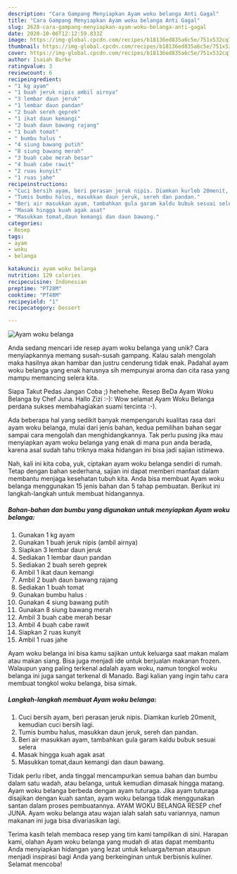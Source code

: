 ```yaml
---
description: "Cara Gampang Menyiapkan Ayam woku belanga Anti Gagal"
title: "Cara Gampang Menyiapkan Ayam woku belanga Anti Gagal"
slug: 2628-cara-gampang-menyiapkan-ayam-woku-belanga-anti-gagal
date: 2020-10-06T12:12:59.833Z
image: https://img-global.cpcdn.com/recipes/b18136ed835a6c5e/751x532cq70/ayam-woku-belanga-foto-resep-utama.jpg
thumbnail: https://img-global.cpcdn.com/recipes/b18136ed835a6c5e/751x532cq70/ayam-woku-belanga-foto-resep-utama.jpg
cover: https://img-global.cpcdn.com/recipes/b18136ed835a6c5e/751x532cq70/ayam-woku-belanga-foto-resep-utama.jpg
author: Isaiah Burke
ratingvalue: 3
reviewcount: 6
recipeingredient:
- "1 kg ayam"
- "1 buah jeruk nipis ambil airnya"
- "3 lembar daun jeruk"
- "1 lembar daun pandan"
- "2 buah sereh geprek"
- "1 ikat daun kemangi"
- "2 buah daun bawang rajang"
- "1 buah tomat"
- " bumbu halus "
- "4 siung bawang putih"
- "8 siung bawang merah"
- "3 buah cabe merah besar"
- "4 buah cabe rawit"
- "2 ruas kunyit"
- "1 ruas jahe"
recipeinstructions:
- "Cuci bersih ayam, beri perasan jeruk nipis. Diamkan kurleb 20menit, kemudian cuci bersih lagi."
- "Tumis bumbu halus, masukkan daun jeruk, sereh dan pandan."
- "Beri air masukkan ayam, tambahkan gula garam kaldu bubuk sesuai selera"
- "Masak hingga kuah agak asat"
- "Masukkan tomat,daun kemangi dan daun bawang."
categories:
- Resep
tags:
- ayam
- woku
- belanga

katakunci: ayam woku belanga 
nutrition: 129 calories
recipecuisine: Indonesian
preptime: "PT28M"
cooktime: "PT48M"
recipeyield: "1"
recipecategory: Dessert

---
```



![Ayam woku belanga](https://img-global.cpcdn.com/recipes/b18136ed835a6c5e/751x532cq70/ayam-woku-belanga-foto-resep-utama.jpg)

Anda sedang mencari ide resep ayam woku belanga yang unik? Cara menyiapkannya memang susah-susah gampang. Kalau salah mengolah maka hasilnya akan hambar dan justru cenderung tidak enak. Padahal ayam woku belanga yang enak harusnya sih mempunyai aroma dan cita rasa yang mampu memancing selera kita.

Siapa Takut Pedas Jangan Coba ;) hehehehe. Resep BeDa Ayam Woku Belanga by Chef Juna. Hallo Zizi :-): Wow selamat Ayam Woku Belanga perdana sukses membahagiakan suami tercinta :-).

Ada beberapa hal yang sedikit banyak mempengaruhi kualitas rasa dari ayam woku belanga, mulai dari jenis bahan, kedua pemilihan bahan segar sampai cara mengolah dan menghidangkannya. Tak perlu pusing jika mau menyiapkan ayam woku belanga yang enak di mana pun anda berada, karena asal sudah tahu triknya maka hidangan ini bisa jadi sajian istimewa.


Nah, kali ini kita coba, yuk, ciptakan ayam woku belanga sendiri di rumah. Tetap dengan bahan sederhana, sajian ini dapat memberi manfaat dalam membantu menjaga kesehatan tubuh kita. Anda bisa membuat Ayam woku belanga menggunakan 15 jenis bahan dan 5 tahap pembuatan. Berikut ini langkah-langkah untuk membuat hidangannya.

<!--inarticleads1-->

##### Bahan-bahan dan bumbu yang digunakan untuk menyiapkan Ayam woku belanga:

1. Gunakan 1 kg ayam
1. Gunakan 1 buah jeruk nipis (ambil airnya)
1. Siapkan 3 lembar daun jeruk
1. Sediakan 1 lembar daun pandan
1. Sediakan 2 buah sereh geprek
1. Ambil 1 ikat daun kemangi
1. Ambil 2 buah daun bawang rajang
1. Sediakan 1 buah tomat
1. Gunakan  bumbu halus :
1. Gunakan 4 siung bawang putih
1. Gunakan 8 siung bawang merah
1. Ambil 3 buah cabe merah besar
1. Ambil 4 buah cabe rawit
1. Siapkan 2 ruas kunyit
1. Ambil 1 ruas jahe


Ayam woku belanga ini bisa kamu sajikan untuk keluarga saat makan malam atau makan siang. Bisa juga menjadi ide untuk berjualan makanan frozen. Walaupun yang paling terkenal adalah ayam woku, namun tongkol woku belanga ini juga sangat terkenal di Manado. Bagi kalian yang ingin tahu cara membuat tongkol woku belanga, bisa simak. 

<!--inarticleads2-->

##### Langkah-langkah membuat Ayam woku belanga:

1. Cuci bersih ayam, beri perasan jeruk nipis. Diamkan kurleb 20menit, kemudian cuci bersih lagi.
1. Tumis bumbu halus, masukkan daun jeruk, sereh dan pandan.
1. Beri air masukkan ayam, tambahkan gula garam kaldu bubuk sesuai selera
1. Masak hingga kuah agak asat
1. Masukkan tomat,daun kemangi dan daun bawang.


Tidak perlu ribet, anda tinggal mencampurkan semua bahan dan bumbu dalam satu wadah, atau belanga, untuk kemudian dimasak hingga matang. Ayam woku belanga berbeda dengan ayam tuturaga. Jika ayam tuturaga disajikan dengan kuah santan, ayam woku belanga tidak menggunakan santan dalam proses pembuatannya. AYAM WOKU BELANGA RESEP chef JUNA. Ayam woku belanga atau wajan ialah salah satu variannya, namun makanan ini juga bisa divariasikan lagi. 

Terima kasih telah membaca resep yang tim kami tampilkan di sini. Harapan kami, olahan Ayam woku belanga yang mudah di atas dapat membantu Anda menyiapkan hidangan yang lezat untuk keluarga/teman ataupun menjadi inspirasi bagi Anda yang berkeinginan untuk berbisnis kuliner. Selamat mencoba!
